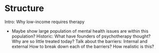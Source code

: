 # Structure
Intro: Why low-income requires therapy
- Maybe show large population of mental health issues are within this population?
Historic: What have founders of psychotherapy thought? Why are so little treated today? 
Talk about the barriers: Internal and external
How to break down each of the barriers?
How realistic is this?
# 
